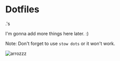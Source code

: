 # Dotfiles
.'s

I'm gonna add more things here later. :)

Note: Don't forget to use `stow dots` or it won't work.

![arrozzz](https://github.com/Axenide/Dotfiles/assets/66109459/5541122e-faf3-41f3-8be9-523d569c9e30)
